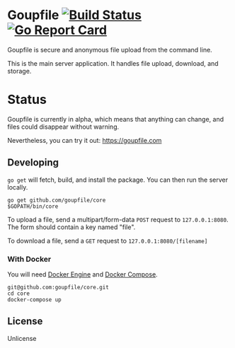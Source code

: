 # Goupfile [![Build Status](https://travis-ci.org/goupfile/core.svg?branch=master)](https://travis-ci.org/goupfile/core) [![Go Report Card](https://goreportcard.com/badge/github.com/goupfile/core)](https://goreportcard.com/report/github.com/goupfile/core)

Goupfile is secure and anonymous file upload from the command line.

This is the main server application. It handles file upload, download, and
storage.

# Status

Goupfile is currently in alpha, which means that anything can change, and files
could disappear without warning.

Nevertheless, you can try it out: https://goupfile.com

## Developing

`go get` will fetch, build, and install the package. You can then run the
server locally.

```
go get github.com/goupfile/core
$GOPATH/bin/core
```

To upload a file, send a multipart/form-data `POST` request to `127.0.0.1:8080`.
The form should contain a key named "file".

To download a file, send a `GET` request to `127.0.0.1:8080/[filename]`

### With Docker

You will need [Docker Engine](https://docs.docker.com/install/) and
[Docker Compose](https://docs.docker.com/compose/).

```
git@github.com:goupfile/core.git
cd core
docker-compose up
```

## License

Unlicense
